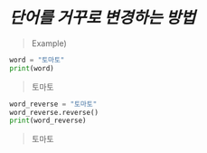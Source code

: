 *단어를 거꾸로 변경하는 방법*
======  
> Example)  

```Python
word = "토마토"
print(word)
```  
> 토마토

```Python
word_reverse = "토마토"
word_reverse.reverse()
print(word_reverse)
```  
> 토마토
